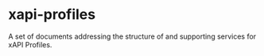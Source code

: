 # xapi-profiles
A set of documents addressing the structure of and supporting services for xAPI Profiles.
